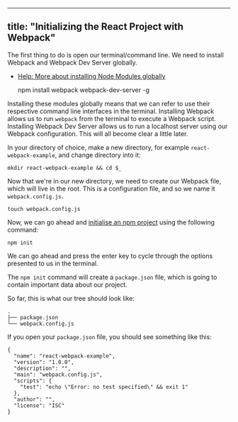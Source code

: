 
---
title: "Initializing the React Project with Webpack"
---

The first thing to do is open our terminal/command line. We need to install Webpack and Webpack Dev Server globally.

*   [Help: More about installing Node Modules globally](https://docs.npmjs.com/getting-started/installing-npm-packages-globally)

    npm install webpack webpack-dev-server -g

Installing these modules globally means that we can refer to use their respective command line interfaces in the terminal. Installing Webpack allows us to run `webpack` from the terminal to execute a Webpack script. Installing Webpack Dev Server allows us to run a localhost server using our Webpack configuration. This will all become clear a little later.

In your directory of choice, make a new directory, for example `react-webpack-example`, and change directory into it:

    mkdir react-webpack-example && cd $_

Now that we're in our new directory, we need to create our Webpack file, which will live in the root. This is a configuration file, and so we name it `webpack.config.js`.

    touch webpack.config.js

Now, we can go ahead and [initialise an npm project](https://docs.npmjs.com/cli/init) using the following command:

    npm init

We can go ahead and press the enter key to cycle through the options presented to us in the terminal.

The `npm init` command will create a `package.json` file, which is going to contain important data about our project.

So far, this is what our tree should look like:  

    .
    ├── package.json
    └── webpack.config.js

If you open your `package.json` file, you should see something like this:

    {
      "name": "react-webpack-example",
      "version": "1.0.0",
      "description": "",
      "main": "webpack.config.js",
      "scripts": {
        "test": "echo \"Error: no test specified\" && exit 1"
      },
      "author": "",
      "license": "ISC"
    }
